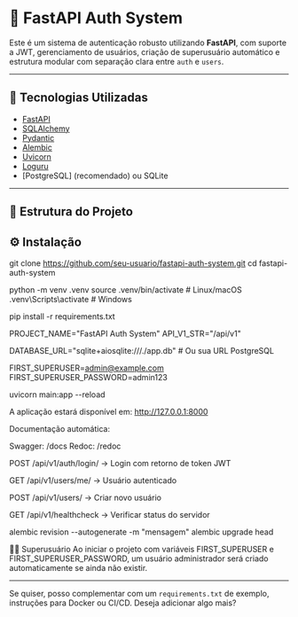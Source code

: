 # 🔐 FastAPI Auth System

Este é um sistema de autenticação robusto utilizando **FastAPI**, com suporte a JWT, gerenciamento de usuários, criação de superusuário automático e estrutura modular com separação clara entre `auth` e `users`.

---

## 🚀 Tecnologias Utilizadas

- [FastAPI](https://fastapi.tiangolo.com/)
- [SQLAlchemy](https://www.sqlalchemy.org/)
- [Pydantic](https://pydantic-docs.helpmanual.io/)
- [Alembic](https://alembic.sqlalchemy.org/)
- [Uvicorn](https://www.uvicorn.org/)
- [Loguru](https://github.com/Delgan/loguru)
- [PostgreSQL] (recomendado) ou SQLite

---

## 📁 Estrutura do Projeto


## ⚙️ Instalação

git clone https://github.com/seu-usuario/fastapi-auth-system.git
cd fastapi-auth-system

python -m venv .venv
source .venv/bin/activate      # Linux/macOS
.venv\Scripts\activate         # Windows

pip install -r requirements.txt

PROJECT_NAME="FastAPI Auth System"
API_V1_STR="/api/v1"

DATABASE_URL="sqlite+aiosqlite:///./app.db"  # Ou sua URL PostgreSQL

FIRST_SUPERUSER=admin@example.com
FIRST_SUPERUSER_PASSWORD=admin123

uvicorn main:app --reload

A aplicação estará disponível em: http://127.0.0.1:8000

Documentação automática:

Swagger: /docs
Redoc: /redoc

POST /api/v1/auth/login/ → Login com retorno de token JWT

GET /api/v1/users/me/ → Usuário autenticado

POST /api/v1/users/ → Criar novo usuário

GET /api/v1/healthcheck → Verificar status do servidor

alembic revision --autogenerate -m "mensagem"
alembic upgrade head

🧙‍♂️ Superusuário
Ao iniciar o projeto com variáveis FIRST_SUPERUSER e FIRST_SUPERUSER_PASSWORD, um usuário administrador será criado automaticamente se ainda não existir.


---

Se quiser, posso complementar com um `requirements.txt` de exemplo, instruções para Docker ou CI/CD. Deseja adicionar algo mais?

